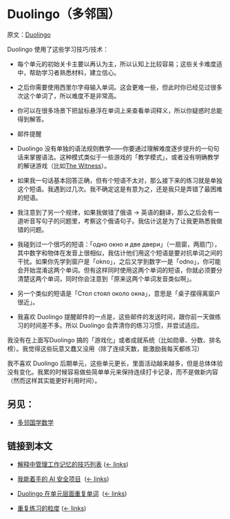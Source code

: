 # Duolingo（多邻国）

原文：[Duolingo](https://wiki.issarice.com/wiki/Duolingo)

Duolingo 使用了这些学习技巧/技术：

* 每个单元的初始关卡主要以再认为主，所以认知上比较容易；这些关卡难度适中，帮助学习者熟悉材料，建立信心。

* 之后你需要使用西里尔字母输入单词。这会更难一些，但此时你已经见过很多次这个单词了，所以难度不是非常高。

* 你可以在很多场景下把鼠标悬浮在单词上来查看单词释义，所以你疑惑时总能得到解答。

* 邮件提醒

* Duolingo 没有单独的语法规则教学——你要通过理解难度逐步提升的一句句话来掌握语法。这种模式类似于一些游戏的「教学模式」，或者没有明确教学的解谜游戏（比如[The Witness](https://wiki.issarice.com/wiki/The_Witness)）。

* 如果我一句话基本回答正确，但有个短语不太对，那么接下来的练习就是单独这个短语。我遇到过几次。我不确定这是有意为之，还是我只是弄错了最困难的短语。

* 我注意到了另一个规律，如果我做错了俄语 -> 英语的翻译，那么之后会有一道听音写句子的问题里，考察这个俄语句子。我估计这是为了让我更熟悉我做错的问题。

* 我碰到过一个很巧的短语：「одно окно и две двери」（一扇窗，两扇门），其中数字和物体在发音上很相似，我估计他们用这个短语是要对抗单词之间的干扰。如果你先学到窗户是「okno」，之后又学到数字一是「odno」，你可能会开始混淆这两个单词。但有这样同时使用这两个单词的短语，你就必须要分清楚这两个单词，同时你会注意到「原来这两个单词发音类似啊」。

+ 另一个类似的短语是「Стол стоял около окна」，意思是「桌子摆得离窗户很近」。

* 我喜欢 Duolingo 提醒邮件的一点是，这些邮件的发送时间，跟你前一天做练习的时间差不多。所以 Duolingo 会弄清你的练习习惯，并尝试适应。

我没有在上面写Duolingo 搞的「游戏化」或者成就系统（比如勋章、分数、排名榜）。我觉得这些玩意又蠢又没用（除了连续天数，能激励我每天都练习）

我不喜欢 Duolingo 后期单元，这些单元更长，里面活动越来越多，但是总体体验没有变化。我累的时候容易做些简单单元来保持连续打卡记录，而不是做新内容（然而这样其实能更好利用时间）。

## 另见：

* [多邻国学数学](https://wiki.issarice.com/wiki/Duolingo_for_math)

## 链接到本文

* [解释中管理工作记忆的技巧列表](https://wiki.issarice.com/wiki/List_of_techniques_for_managing_working_memory_in_explanations) ‎ ([← links](https://wiki.issarice.com/index.php?title=Special:WhatLinksHere&target=List+of+techniques+for+managing+working+memory+in+explanations))

* [我能着手的 AI 安全项目](https://wiki.issarice.com/wiki/List_of_AI_safety_projects_I_could_work_on) ‎ ([← links](https://wiki.issarice.com/index.php?title=Special:WhatLinksHere&target=List+of+AI+safety+projects+I+could+work+on))

* [Duolingo 在单元层面重复单词](https://wiki.issarice.com/wiki/Duolingo_does_repetition_at_the_lesson_level) ‎ ([← links](https://wiki.issarice.com/index.php?title=Special:WhatLinksHere&target=Duolingo+does+repetition+at+the+lesson+level))

* [重复练习的粒度](https://wiki.issarice.com/wiki/Repetition_granularity) ‎ ([← links](https://wiki.issarice.com/index.php?title=Special:WhatLinksHere&target=Repetition+granularity))